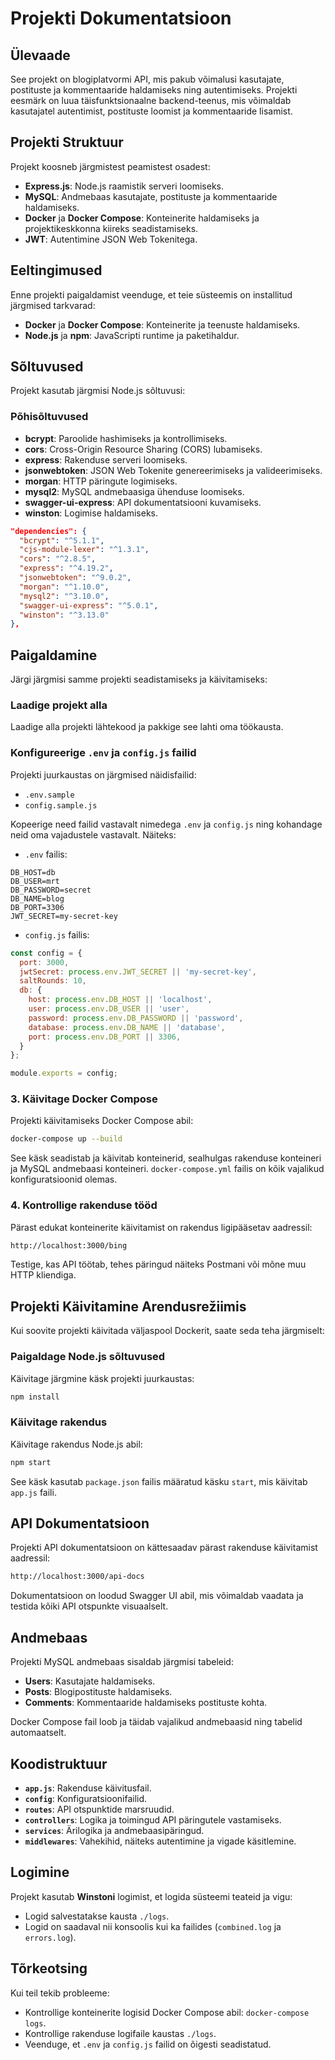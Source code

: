 # Projekti Dokumentatsioon

## Ülevaade

See projekt on blogiplatvormi API, mis pakub võimalusi kasutajate, postituste ja kommentaaride haldamiseks ning autentimiseks. Projekti eesmärk on luua täisfunktsionaalne backend-teenus, mis võimaldab kasutajatel autentimist, postituste loomist ja kommentaaride lisamist.

## Projekti Struktuur

Projekt koosneb järgmistest peamistest osadest:

- **Express.js**: Node.js raamistik serveri loomiseks.
- **MySQL**: Andmebaas kasutajate, postituste ja kommentaaride haldamiseks.
- **Docker** ja **Docker Compose**: Konteinerite haldamiseks ja projektikeskkonna kiireks seadistamiseks.
- **JWT**: Autentimine JSON Web Tokenitega.

## Eeltingimused

Enne projekti paigaldamist veenduge, et teie süsteemis on installitud järgmised tarkvarad:

- **Docker** ja **Docker Compose**: Konteinerite ja teenuste haldamiseks.
- **Node.js** ja **npm**: JavaScripti runtime ja paketihaldur.

## Sõltuvused

Projekt kasutab järgmisi Node.js sõltuvusi:

### Põhisõltuvused

- **bcrypt**: Paroolide hashimiseks ja kontrollimiseks.
- **cors**: Cross-Origin Resource Sharing (CORS) lubamiseks.
- **express**: Rakenduse serveri loomiseks.
- **jsonwebtoken**: JSON Web Tokenite genereerimiseks ja valideerimiseks.
- **morgan**: HTTP päringute logimiseks.
- **mysql2**: MySQL andmebaasiga ühenduse loomiseks.
- **swagger-ui-express**: API dokumentatsiooni kuvamiseks.
- **winston**: Logimise haldamiseks.

```json
"dependencies": {
  "bcrypt": "^5.1.1",
  "cjs-module-lexer": "^1.3.1",
  "cors": "^2.8.5",
  "express": "^4.19.2",
  "jsonwebtoken": "^9.0.2",
  "morgan": "^1.10.0",
  "mysql2": "^3.10.0",
  "swagger-ui-express": "^5.0.1",
  "winston": "^3.13.0"
},
```

## Paigaldamine

Järgi järgmisi samme projekti seadistamiseks ja käivitamiseks:

### Laadige projekt alla

Laadige alla projekti lähtekood ja pakkige see lahti oma töökausta.

### Konfigureerige `.env` ja `config.js` failid

Projekti juurkaustas on järgmised näidisfailid:

- `.env.sample`
- `config.sample.js`

Kopeerige need failid vastavalt nimedega `.env` ja `config.js` ning kohandage neid oma vajadustele vastavalt. Näiteks:

- `.env` failis:

```env
DB_HOST=db
DB_USER=mrt
DB_PASSWORD=secret
DB_NAME=blog
DB_PORT=3306
JWT_SECRET=my-secret-key
```

- `config.js` failis:

```javascript
const config = {
  port: 3000,
  jwtSecret: process.env.JWT_SECRET || 'my-secret-key',
  saltRounds: 10,
  db: {
    host: process.env.DB_HOST || 'localhost',
    user: process.env.DB_USER || 'user',
    password: process.env.DB_PASSWORD || 'password',
    database: process.env.DB_NAME || 'database',
    port: process.env.DB_PORT || 3306,
  }
};

module.exports = config;
```

### 3. Käivitage Docker Compose

Projekti käivitamiseks Docker Compose abil:

```bash
docker-compose up --build
```

See käsk seadistab ja käivitab konteinerid, sealhulgas rakenduse konteineri ja MySQL andmebaasi konteineri. `docker-compose.yml` failis on kõik vajalikud konfiguratsioonid olemas.

### 4. Kontrollige rakenduse tööd

Pärast edukat konteinerite käivitamist on rakendus ligipääsetav aadressil:

```bash
http://localhost:3000/bing
```

Testige, kas API töötab, tehes päringud näiteks Postmani või mõne muu HTTP kliendiga.

## Projekti Käivitamine Arendusrežiimis

Kui soovite projekti käivitada väljaspool Dockerit, saate seda teha järgmiselt:

### Paigaldage Node.js sõltuvused

Käivitage järgmine käsk projekti juurkaustas:

```bash
npm install
```

### Käivitage rakendus

Käivitage rakendus Node.js abil:

```bash
npm start
```

See käsk kasutab `package.json` failis määratud käsku `start`, mis käivitab `app.js` faili.

## API Dokumentatsioon

Projekti API dokumentatsioon on kättesaadav pärast rakenduse käivitamist aadressil:

```bash
http://localhost:3000/api-docs
```

Dokumentatsioon on loodud Swagger UI abil, mis võimaldab vaadata ja testida kõiki API otspunkte visuaalselt.

## Andmebaas

Projekti MySQL andmebaas sisaldab järgmisi tabeleid:

- **Users**: Kasutajate haldamiseks.
- **Posts**: Blogipostituste haldamiseks.
- **Comments**: Kommentaaride haldamiseks postituste kohta.

Docker Compose fail loob ja täidab vajalikud andmebaasid ning tabelid automaatselt.

## Koodistruktuur

- **`app.js`**: Rakenduse käivitusfail.
- **`config`**: Konfiguratsioonifailid.
- **`routes`**: API otspunktide marsruudid.
- **`controllers`**: Logika ja toimingud API päringutele vastamiseks.
- **`services`**: Ärilogika ja andmebaasipäringud.
- **`middlewares`**: Vahekihid, näiteks autentimine ja vigade käsitlemine.

## Logimine

Projekt kasutab **Winstoni** logimist, et logida süsteemi teateid ja vigu:

- Logid salvestatakse kausta `./logs`.
- Logid on saadaval nii konsoolis kui ka failides (`combined.log` ja `errors.log`).

## Tõrkeotsing

Kui teil tekib probleeme:

- Kontrollige konteinerite logisid Docker Compose abil: `docker-compose logs`.
- Kontrollige rakenduse logifaile kaustas `./logs`.
- Veenduge, et `.env` ja `config.js` failid on õigesti seadistatud.

